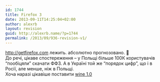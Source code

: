 ```yaml
---
id: 1744
title: Firefox 3
date: 2013-09-11T14:25:04+02:00
author: alexrb
layout: revision
guid: http://alexrb.name/?p=1744
permalink: /2013/09/936-revision-v1/
---
```

<http://getfirefox.com> лежить. абсолютно прогнозовано. 🙂  
До речі, цікаве спостереження &#8211; у Польщі більше 100К користувачів &#8220;пообіцяли&#8221; скачати ФФ3. А в Україні той же &#8220;порядок цифр&#8221;, що і в Росії, але менше, ніж в Польщі.  
Хоча наразі цікавіше поставити [wine 1.0](http://www.winehq.org/)